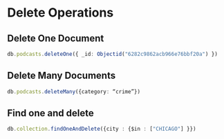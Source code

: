 # Delete Operations

## Delete One Document

```ts
db.podcasts.deleteOne({ _id: Objectid("6282c9862acb966e76bbf20a") })
```

## Delete Many Documents

```ts
db.podcasts.deleteMany({category: “crime”})
```

## Find one and delete

```ts
db.collection.findOneAndDelete({city : {$in : ["CHICAGO"] }})
```